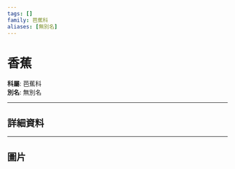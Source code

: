 ```yaml
---
tags: []
family: 芭蕉科
aliases: [無別名]
---
```


# 香蕉

**科屬**: 芭蕉科  
**別名**: 無別名  

---

## 詳細資料


---

## 圖片
